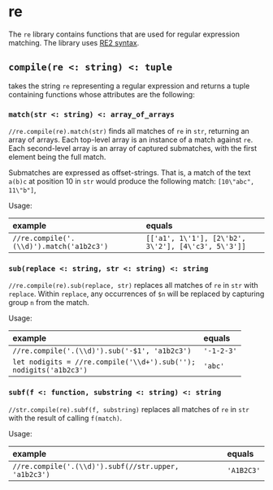# re

The `re` library contains functions that are used for regular expression matching.
The library uses [RE2 syntax](https://github.com/google/re2/wiki/Syntax).

## `compile(re <: string) <: tuple`

takes the string `re` representing a regular expression and returns a tuple
containing functions whose attributes are the following:

### `match(str <: string) <: array_of_arrays`

`//re.compile(re).match(str)` finds all matches of `re` in `str`, returning an
array of arrays. Each top-level array is an instance of a match against `re`.
Each second-level array is an array of captured submatches, with the first
element being the full match.

Submatches are expressed as offset-strings. That is, a match of the text `a(b)c`
at position 10 in `str` would produce the following match: `[10\"abc", 11\"b"]`,

Usage:

| example | equals |
|:-|:-|
| `//re.compile('.(\\d)').match('a1b2c3')` | `[['a1', 1\'1'], [2\'b2', 3\'2'], [4\'c3', 5\'3']]` |

### `sub(replace <: string, str <: string) <: string`

`//re.compile(re).sub(replace, str)` replaces all matches of `re` in `str` with
`replace`. Within `replace`, any occurrences of `$n` will be replaced by
capturing group `n` from the match.

Usage:

| example | equals |
|:-|:-|
| `//re.compile('.(\\d)').sub('-$1', 'a1b2c3')` | `'-1-2-3'` |
| `let nodigits = //re.compile('\\d+').sub('');`<br/>`nodigits('a1b2c3')` | `'abc'` |

### `subf(f <: function, substring <: string) <: string`

`//str.compile(re).subf(f, substring)` replaces all matches of `re` in `str` with
the result of calling `f(match)`.

Usage:

| example | equals |
|:-|:-|
| `//re.compile('.(\\d)').subf(//str.upper, 'a1b2c3')` | `'A1B2C3'` |
